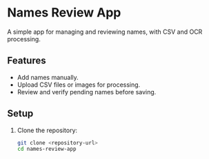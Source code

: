 # Names Review App

A simple app for managing and reviewing names, with CSV and OCR processing.

## Features
- Add names manually.
- Upload CSV files or images for processing.
- Review and verify pending names before saving.

## Setup
1. Clone the repository:
   ```bash
   git clone <repository-url>
   cd names-review-app
